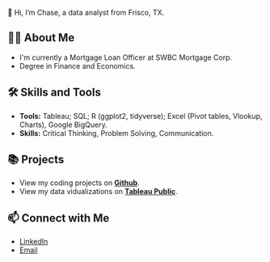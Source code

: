 👋 Hi, I’m Chase, a data analyst from Frisco, TX. 

## 🙋‍♂️ About Me
- I'm currently a Mortgage Loan Officer at SWBC Mortgage Corp. 
- Degree in Finance and Economics.

## 🛠 Skills and Tools
- **Tools:** Tableau; SQL; R (ggplot2, tidyverse); Excel (Pivot tables, Vlookup, Charts), Google BigQuery.
- **Skills:** Critical Thinking, Problem Solving, Communication.

## 📚 Projects
- View my coding projects on [**Github**](https://github.com/chasegaskill?tab=repositories).
- View my data vidualizations on [**Tableau Public**](https://public.tableau.com/app/profile/chase.gaskill).

## 📫 Connect with Me
- [LinkedIn](https://www.linkedin.com/in/chasegaskill/)
- [Email](mailto:chase.gaskill@outlook.com)
